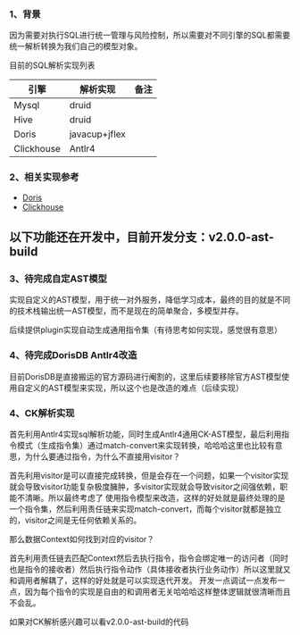 ### 1、背景

因为需要对执行SQL进行统一管理与风险控制，所以需要对不同引擎的SQL都需要统一解析转换为我们自己的模型对象。

目前的SQL解析实现列表

| 引擎       | 解析实现      | 备注 |
| ---------- | ------------- | ---- |
| Mysql      | druid         |      |
| Hive       | druid         |      |
| Doris      | javacup+jflex |      |
| Clickhouse | Antlr4        |      |

### 2、相关实现参考

- [Doris](./parser-doris/readme.md)
- [Clickhouse](./parser-clickhouse/readme.md)


## 以下功能还在开发中，目前开发分支：v2.0.0-ast-build
### 3、待完成自定AST模型

实现自定义的AST模型，用于统一对外服务，降低学习成本，最终的目的就是不同的技术栈输出统一AST模型，而不是现在的简单聚合，多模型并存。

后续提供plugin实现自动生成通用指令集（有待思考如何实现，感觉很有意思）

### 4、待完成DorisDB Antlr4改造

目前DorisDB是直接搬运的官方源码进行阉割的，这里后续要移除官方AST模型使用自定义的AST模型来实现，所以这个也是改造的难点（后续实现）

### 4、CK解析实现

首先利用Antlr4实现sql解析功能，同时生成Antlr4通用CK-AST模型，最后利用指令模式（生成指令集）通过match-convert来实现转换，哈哈哈这里也比较有意思，为什么要通过指令，为什么不直接用visitor？

首先利用visitor是可以直接完成转换，但是会存在一个问题，如果一个visitor实现就会导致visitor功能复杂极度臃肿，多visitor实现就会导致visitor之间强依赖，职能不清晰。所以最终考虑了
使用指令模型来改造，这样的好处就是最终处理的是一个指令集，然后利用责任链来实现match-convert，而每个visitor就都是独立的，visitor之间是无任何依赖关系的。

那么数据Context如何找到对应的visitor？

首先利用责任链去匹配Context然后去执行指令，指令会绑定唯一的访问者（同时也是指令的接收者）然后执行指令动作（具体接收者执行业务动作）所以这里就又和调用者解耦了，这样的好处就是可以实现迭代开发。
开发一点调试一点发布一点，因为每个指令的实现是自由的和调用者无关哈哈哈这样整体逻辑就很清晰而且不会乱。

如果对CK解析感兴趣可以看v2.0.0-ast-build的代码
